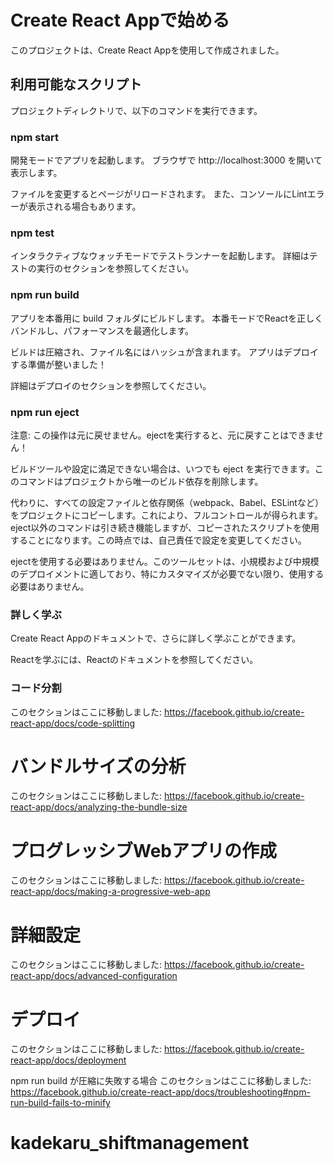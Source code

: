 # Create React Appで始める

このプロジェクトは、Create React Appを使用して作成されました。

## 利用可能なスクリプト

プロジェクトディレクトリで、以下のコマンドを実行できます。

### npm start
開発モードでアプリを起動します。
ブラウザで http://localhost:3000 を開いて表示します。

ファイルを変更するとページがリロードされます。
また、コンソールにLintエラーが表示される場合もあります。

### npm test
インタラクティブなウォッチモードでテストランナーを起動します。
詳細はテストの実行のセクションを参照してください。

### npm run build
アプリを本番用に build フォルダにビルドします。
本番モードでReactを正しくバンドルし、パフォーマンスを最適化します。

ビルドは圧縮され、ファイル名にはハッシュが含まれます。
アプリはデプロイする準備が整いました！

詳細はデプロイのセクションを参照してください。

### npm run eject
注意: この操作は元に戻せません。ejectを実行すると、元に戻すことはできません！

ビルドツールや設定に満足できない場合は、いつでも eject を実行できます。このコマンドはプロジェクトから唯一のビルド依存を削除します。

代わりに、すべての設定ファイルと依存関係（webpack、Babel、ESLintなど）をプロジェクトにコピーします。これにより、フルコントロールが得られます。eject以外のコマンドは引き続き機能しますが、コピーされたスクリプトを使用することになります。この時点では、自己責任で設定を変更してください。

ejectを使用する必要はありません。このツールセットは、小規模および中規模のデプロイメントに適しており、特にカスタマイズが必要でない限り、使用する必要はありません。

### 詳しく学ぶ

Create React Appのドキュメントで、さらに詳しく学ぶことができます。

Reactを学ぶには、Reactのドキュメントを参照してください。

### コード分割
このセクションはここに移動しました: https://facebook.github.io/create-react-app/docs/code-splitting

# バンドルサイズの分析
このセクションはここに移動しました: https://facebook.github.io/create-react-app/docs/analyzing-the-bundle-size

# プログレッシブWebアプリの作成
このセクションはここに移動しました: https://facebook.github.io/create-react-app/docs/making-a-progressive-web-app

# 詳細設定
このセクションはここに移動しました: https://facebook.github.io/create-react-app/docs/advanced-configuration

# デプロイ
このセクションはここに移動しました: https://facebook.github.io/create-react-app/docs/deployment

npm run build が圧縮に失敗する場合
このセクションはここに移動しました: https://facebook.github.io/create-react-app/docs/troubleshooting#npm-run-build-fails-to-minify
# kadekaru_shiftmanagement
